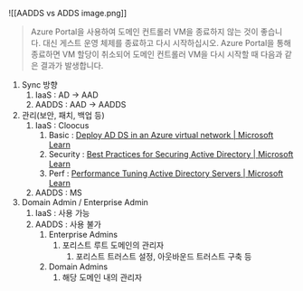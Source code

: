 ![[AADDS vs ADDS image.png]]

> Azure Portal을 사용하여 도메인 컨트롤러 VM을 종료하지 않는 것이 좋습니다. 대신 게스트 운영 체제를 종료하고 다시 시작하십시오. Azure Portal을 통해 종료하면 VM 할당이 취소되어 도메인 컨트롤러 VM을 다시 시작할 때 다음과 같은 결과가 발생합니다.

1.  Sync 방향
    1.  IaaS : AD -> AAD
    2.  AADDS : AAD -> AADDS 
2.  관리(보안, 패치, 백업 등)
	1.  IaaS : Cloocus
		1.  Basic : [Deploy AD DS in an Azure virtual network | Microsoft Learn](https://learn.microsoft.com/en-us/azure/architecture/reference-architectures/identity/adds-extend-domain)  
		2. Security : [Best Practices for Securing Active Directory | Microsoft Learn](https://learn.microsoft.com/en-us/windows-server/identity/ad-ds/plan/security-best-practices/best-practices-for-securing-active-directory)
		3. Perf : [Performance Tuning Active Directory Servers | Microsoft Learn](https://learn.microsoft.com/en-us/windows-server/administration/performance-tuning/role/active-directory-server/)
	2. AADDS : MS
3. Domain Admin / Enterprise Admin
    1.  IaaS : 사용 가능
    2.  AADDS : 사용 불가
        1.  Enterprise Admins
            1.  포리스트 루트 도메인의 관리자
                1.  포리스트 트러스트 설정, 아웃바운드 트러스트 구축 등  
        2.  Domain Admins
            1.  해당 도메인 내의 관리자






  